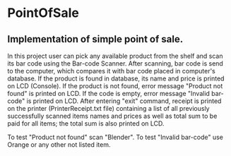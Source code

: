 # PointOfSale
## Implementation of simple point of sale. 

In this project user can pick any available product from the shelf and scan its bar code using the Bar-code Scanner. After scanning, bar code is send to the computer, which compares it with bar code placed in computer's database. If the product is found in database, its name and price is printed on LCD (Console). If the product is not found, error message "Product not found" is printed on LCD. If the code is empty, error message "Invalid bar-code" is printed on LCD. After entering "exit" command, receipt is printed on the printer (PrinterReceipt.txt file) containing a list of all previously successfully scanned items names and prices as well as total sum to be paid for all items; the total sum is also printed on LCD.

To test "Product not found" scan "Blender". To test "Invalid bar-code" use Orange or any other not listed item.
